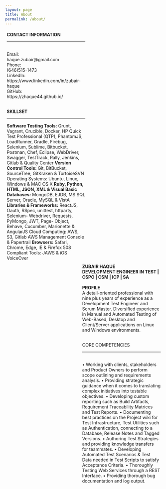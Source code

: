 ```yaml
---
layout: page
title: About
permalink: /about/
---
```


<amp-img width="83.33" height="57.33" layout="responsive" src="http://insights.dice.com/wp-content/uploads/2014/07/C-Programming.jpg"></amp-img>


<div class="first-container">
<div class="left" style="margin:5px;float: left;width:50%;">
<b>CONTACT INFORMATION</b><br>
<hr><br>
Email:<br>
haque.zubair@gmail.com<br>
Phone:<br>
(646)515-1473<br>
LinkedIn: https://www.linkedin.com/in/zubair-haque<br>
GitHub:<br>
https://zhaque44.github.io/<br><br>

<b>SKILLSET</b>
<hr>
<b>Software Testing Tools:</b>
Grunt, Vagrant, Crucible, Docker, HP Quick Test Professional (QTP), PhantomJS, LoadRunner, Gradle, Firebug, Selenium, Sublime, Bitbucket, Postman, Chef, Eclipse, WebDriver, Swagger, TestTrack, Rally, Jenkins, Gitlab & Quality Center
<b>Version Control Tools:</b>
Git, BitBucket, SourceTree, GitKraken & TortoiseSVN Operating Systems: Ubuntu, Linux, Windows
& MAC OS X
<b>Ruby, Python, HTML, JSON, XML & Visual Basic Databases:</b>
MongoDB, EJDB, MS SQL Server, Oracle, MySQL & VistA
<b>Libraries & Frameworks:</b>
ReactJS, Oauth, RSpec, unittest, httparty, Selenium- Webdriver, Requests, PyMongo, JWT, Page- Object, Behave, Cucumber, Marionette & AngularJS Cloud Computing:
AWS, S3, Gitlab
AWS Management Console & Papertrail
<b>Browsers:</b>
Safari, Chrome, Edge, IE & Firefox
508 Compliant Tools: JAWS & iOS VoiceOver

</div>

<div class="right" style="margin:5px; float: right;width:50%;">
<b>ZUBAIR HAQUE<br>
DEVELOPMENT ENGINEER IN TEST | CSPO | CSM | ICP | SA</b>
<br><br><b>PROFILE</b><br>
A detail-oriented professional with nine plus years of experience as a Development Test Engineer and Scrum Master. Diversified experience in Manual and Automated Testing of Web-Based, Desktop and Client/Server applications on Linux and Windows environments.<br><br>

CORE COMPETENCIES<br><hr><br>
• Working with clients, stakeholders and Product Owners to perform scope outlining and requirements analysis.
• Providing strategic guidance when it comes to translating complex initiatives into testable objectives.
• Developing custom reporting such as Build Artifacts, Requirement Traceability Matrices and Test Reports.
• Documenting best practices on the Project wiki for Test Infrastructure, Test Utilities such as Authentication, connecting to a Database, Release Notes and Tagged Versions.
• Authoring Test Strategies and providing knowledge transfers for teammates.
• Developing Automated Test Scenarios & Test Data needed in Test Scripts to satisfy Acceptance Criteria.
• Thoroughly Testing Web Services through a REST Interface. • Providing thorough bug documentation and log output.
</div>
</div>
